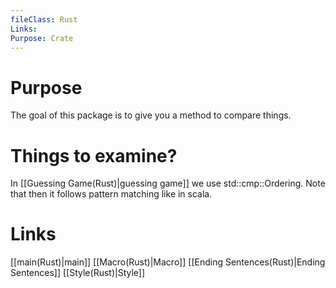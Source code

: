 ```yaml
---
fileClass: Rust
Links: 
Purpose: Crate
---
```

# Purpose
The goal of this package is to give you a method to compare things.

# Things to examine?

In [[Guessing Game(Rust)|guessing game]] we use std::cmp::Ordering. Note that then it follows pattern matching like in scala.

# Links

[[main(Rust)|main]]
[[Macro(Rust)|Macro]]
[[Ending Sentences(Rust)|Ending Sentences]]
[[Style(Rust)|Style]]



